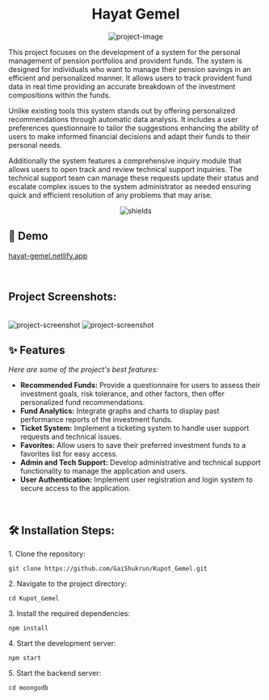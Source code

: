 <h1 align="center" id="title">Hayat Gemel</h1>

<p align="center"><img src="https://github.com/GaiShukrun/Kupot_Gemel/blob/main/public/images/LogoText.png?raw=true" alt="project-image"></p>

<p id="description">This project focuses on the development of a system for the personal management of pension portfolios and provident funds. The system is designed for individuals who want to manage their pension savings in an efficient and personalized manner. It allows users to track provident fund data in real time providing an accurate breakdown of the investment compositions within the funds.

Unlike existing tools this system stands out by offering personalized recommendations through automatic data analysis. It includes a user preferences questionnaire to tailor the suggestions enhancing the ability of users to make informed financial decisions and adapt their funds to their personal needs.

Additionally the system features a comprehensive inquiry module that allows users to open track and review technical support inquiries. The technical support team can manage these requests update their status and escalate complex issues to the system administrator as needed ensuring quick and efficient resolution of any problems that may arise.</p>

<p align="center"><img src="https://img.shields.io/badge/Developed%20By%3A-Furman%20Vlad%20Shukrum%20Gai%20Berko%20Tal%20Hazan%20Ori-red" alt="shields"></p>

<h2>🚀 Demo</h2>

[hayat-gemel.netlify.app](hayat-gemel.netlify.app)

<br />

<h2>Project Screenshots:</h2>
<br />
<img src="https://github.com/GaiShukrun/Kupot_Gemel/blob/main/public/images/Questionnaire-md.png?raw=true" alt="project-screenshot">
<img src="https://github.com/GaiShukrun/Kupot_Gemel/blob/main/public/images/Analytics-md.png?raw=true" alt="project-screenshot"">

<br />

<h2>✨ Features</h2>

*Here are some of the project's best features:*

*   **Recommended Funds:** Provide a questionnaire for users to assess their investment goals, risk tolerance, and other factors, then offer personalized fund recommendations.
*   **Fund Analytics:** Integrate graphs and charts to display past performance reports of the investment funds.
*   **Ticket System:** Implement a ticketing system to handle user support requests and technical issues.
*   **Favorites:** Allow users to save their preferred investment funds to a favorites list for easy access.
*   **Admin and Tech Support:** Develop administrative and technical support functionality to manage the application and users.
*   **User Authentication:** Implement user registration and login system to secure access to the application.

<br />

<h2>🛠️ Installation Steps:</h2>
<p>1. Clone the repository:</p>

```
git clone https://github.com/GaiShukrun/Kupot_Gemel.git
```

<p>2. Navigate to the project directory:</p>

```
cd Kupot_Gemel
```

<p>3. Install the required dependencies:</p>

```
npm install
```

<p>4. Start the development server:</p>

```
npm start
```

<p>5. Start the backend server:</p>

```
cd moongodb
```
